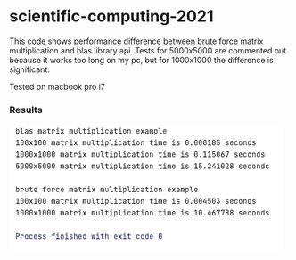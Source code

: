 # scientific-computing-2021
This code shows performance difference between brute force matrix
multiplication and blas library api. Tests for 5000x5000 are commented out because
it works too long on my pc, but for 1000x1000 the difference is significant.

Tested on macbook pro i7

### Results

![alt text](results2.png "results")
